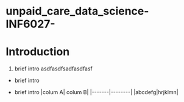 # unpaid_care_data_science-INF6027-
# Introduction
1. brief intro
   asdfasdfsadfasdfasf
* brief intro
- brief intro
  |colum A| colum B|
  |-------|--------|
  |abcdefg|hrjklmn|
